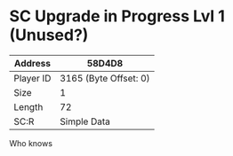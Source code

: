 
#  SC Upgrade in Progress Lvl 1 (Unused?)
Address   | 58D4D8
----------|-------------
Player ID | 3165 (Byte Offset: 0)
Size 	  | 1
Length 	  | 72
SC:R      | Simple Data

Who knows
